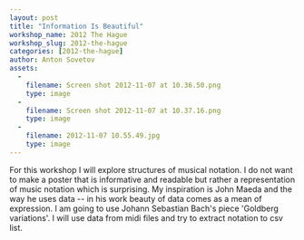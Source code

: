 ```yaml
---
layout: post
title: "Information Is Beautiful"
workshop_name: 2012 The Hague
workshop_slug: 2012-the-hague
categories: [2012-the-hague]
author: Anton Sovetov
assets:
  -
    filename: Screen shot 2012-11-07 at 10.36.50.png
    type: image
  -
    filename: Screen shot 2012-11-07 at 10.37.16.png
    type: image
  -
    filename: 2012-11-07 10.55.49.jpg
    type: image
---
```

For this workshop I will explore structures of musical notation. I do not want to make a poster that is informative and readable but rather a representation of music notation which is surprising. My inspiration is John Maeda and the way he uses data -- in his work beauty of data comes as a mean of expression. I am going to use Johann Sebastian Bach's piece 'Goldberg variations'. I will use data from midi files and try to extract notation to csv list.<br />


